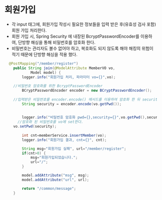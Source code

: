 # 회원가입
- 각 input 태그에, 회원가입 작성시 필요한 정보들을 입력 받은 후(유효성 검사 포함) 회원 가입 처리한다.
- 회원 가입 시, Spring Security 에 내장된 BcryptPasswordEncoder를 이용하여, 단방향 해싱을 통해 비밀번호를 암호화 한다.
- 비밀번호는 관리자도 볼수 없어야 하고, 복호화도 되지 않도록 해야 해킹의 위험이 적기 때문에 단방향 해싱을 적용 했다.

```java
  @PostMapping("/member/register")
	public String join(@ModelAttribute MemberVO vo, 
			Model model) {
		logger.info("회원가입 처리, 파라미터 vo={}",vo);
		
    //비밀번호 암호화를 위한 BcryptPasswordEncoder
		BCryptPasswordEncoder encoder = new BCryptPasswordEncoder();
		
    //입력받은 비밀번호를 encoder.encode() 메서드를 이용하여 암호화 한 뒤 security라는 변수에 담는다.
		String security = encoder.encode(vo.getPwd());
		
    
		logger.info("비밀번호 암호화 pwd={},security={}",vo.getPwd(),security);
	  //암호화 된 비밀번호를 vo에 set한다.
    vo.setPwd(security);
		
		int cnt=memberService.insertMember(vo);
		logger.info("회원가입 결과, cnt={}", cnt);

		String msg="회원가입 실패", url="/member/register";
		if(cnt>0) {
			msg="회원가입되었습니다.";
			url="/";
		}

		model.addAttribute("msg", msg);
		model.addAttribute("url", url);

		return "/common/message";
	}
```
